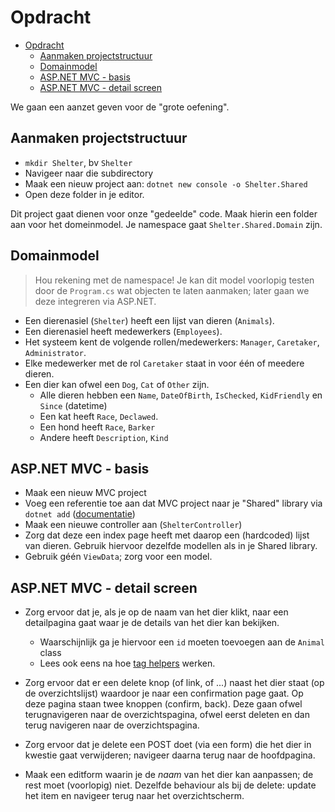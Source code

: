 # Opdracht #

- [Opdracht](#opdracht)
  - [Aanmaken projectstructuur](#aanmaken-projectstructuur)
  - [Domainmodel](#domainmodel)
  - [ASP.NET MVC - basis](#aspnet-mvc---basis)
  - [ASP.NET MVC - detail screen](#aspnet-mvc---detail-screen)

We gaan een aanzet geven voor de "grote oefening".

## Aanmaken projectstructuur ##

- `mkdir Shelter`, bv `Shelter`
- Navigeer naar die subdirectory
- Maak een nieuw project aan: `dotnet new console -o Shelter.Shared`
- Open deze folder in je editor.

Dit project gaat dienen voor onze "gedeelde" code. Maak hierin een folder aan voor het domeinmodel. Je namespace gaat `Shelter.Shared.Domain` zijn.

## Domainmodel ##

> Hou rekening met de namespace! Je kan dit model voorlopig testen door de `Program.cs` wat objecten te laten aanmaken; later gaan we deze integreren via ASP.NET.

- Een dierenasiel (`Shelter`) heeft een lijst van dieren (`Animals`).
- Een dierenasiel heeft medewerkers (`Employees`).
- Het systeem kent de volgende rollen/medewerkers: `Manager`, `Caretaker`, `Administrator`.
- Elke medewerker met de rol `Caretaker` staat in voor één of meedere dieren.
- Een dier kan ofwel een `Dog`, `Cat` of `Other` zijn.
  - Alle dieren hebben een `Name`, `DateOfBirth`, `IsChecked`, `KidFriendly` en `Since` (datetime)
  - Een kat heeft `Race`, `Declawed`.
  - Een hond heeft `Race`, `Barker`
  - Andere heeft `Description`, `Kind`

## ASP.NET MVC - basis ##

- Maak een nieuw MVC project
- Voeg een referentie toe aan dat MVC project naar je "Shared" library via `dotnet add` ([documentatie](https://docs.microsoft.com/en-us/dotnet/core/tools/dotnet-add-reference))
- Maak een nieuwe controller aan (`ShelterController`)
- Zorg dat deze een index page heeft met daarop een (hardcoded) lijst van dieren. Gebruik hiervoor dezelfde modellen als in je Shared library.
- Gebruik géén `ViewData`; zorg voor een model.

## ASP.NET MVC - detail screen ##

- Zorg ervoor dat je, als je op de naam van het dier klikt, naar een detailpagina gaat waar je de details van het dier kan bekijken.
  - Waarschijnlijk ga je hiervoor een `id` moeten toevoegen aan de `Animal` class
  - Lees ook eens na hoe [tag helpers](https://docs.microsoft.com/en-us/aspnet/core/mvc/views/tag-helpers/built-in/anchor-tag-helper?view=aspnetcore-3.0) werken.

- Zorg ervoor dat er een delete knop (of link, of ...) naast het dier staat (op de overzichtslijst) waardoor je naar een confirmation page gaat. Op deze pagina staan twee knoppen (confirm, back). Deze gaan ofwel terugnavigeren naar de overzichtspagina, ofwel eerst deleten en dan terug navigeren naar de overzichtspagina.

- Zorg ervoor dat je delete een POST doet (via een form) die het dier in kwestie gaat verwijderen; navigeer daarna terug naar de hoofdpagina.

- Maak een editform waarin je de _naam_ van het dier kan aanpassen; de rest moet (voorlopig) niet. Dezelfde behaviour als bij de delete: update het item en navigeer terug naar het overzichtscherm.
